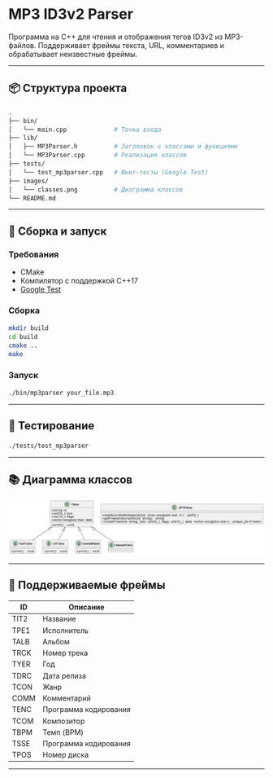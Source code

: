 
# MP3 ID3v2 Parser

Программа на C++ для чтения и отображения тегов ID3v2 из MP3-файлов. Поддерживает фреймы текста, URL, комментариев и обрабатывает неизвестные фреймы.

---

## 📦 Структура проекта

```bash
.
├── bin/
│   └── main.cpp             # Точка входа
├── lib/
│   ├── MP3Parser.h          # Заголовок с классами и функциями
│   └── MP3Parser.cpp        # Реализация классов
├── tests/
│   └── test_mp3parser.cpp   # Юнит-тесты (Google Test)
├── images/
│   └── classes.png          # Диаграмма классов
└── README.md
```

---

## 🔧 Сборка и запуск

### Требования

- CMake
- Компилятор с поддержкой C++17
- [Google Test](https://github.com/google/googletest)

### Сборка

```bash
mkdir build
cd build
cmake ..
make
```

### Запуск

```bash
./bin/mp3parser your_file.mp3
```

---

## 🧪 Тестирование

```bash
./tests/test_mp3parser
```

---

## 📚 Диаграмма классов

![Диаграмма классов](images/classes.png)

---

## 📄 Поддерживаемые фреймы

| ID     | Описание             |
|--------|----------------------|
| TIT2   | Название             |
| TPE1   | Исполнитель          |
| TALB   | Альбом               |
| TRCK   | Номер трека          |
| TYER   | Год                  |
| TDRC   | Дата релиза          |
| TCON   | Жанр                 |
| COMM   | Комментарий          |
| TENC   | Программа кодирования|
| TCOM   | Композитор           |
| TBPM   | Темп (BPM)           |
| TSSE   | Программа кодирования|
| TPOS   | Номер диска          |

---
